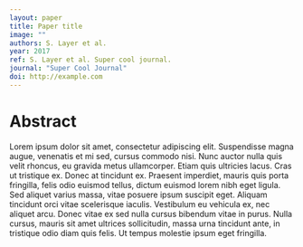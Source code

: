```yaml
---
layout: paper
title: Paper title
image: ""
authors: S. Layer et al.
year: 2017
ref: S. Layer et al. Super cool journal.
journal: "Super Cool Journal"
doi: http://example.com
---
```


# Abstract

Lorem ipsum dolor sit amet, consectetur adipiscing elit. Suspendisse magna augue, venenatis et mi sed, cursus commodo nisi. Nunc auctor nulla quis velit rhoncus, eu gravida metus ullamcorper. Etiam quis ultricies lacus. Cras ut tristique ex. Donec at tincidunt ex. Praesent imperdiet, mauris quis porta fringilla, felis odio euismod tellus, dictum euismod lorem nibh eget ligula. Sed aliquet varius massa, vitae posuere ipsum suscipit eget. Aliquam tincidunt orci vitae scelerisque iaculis. Vestibulum eu vehicula ex, nec aliquet arcu. Donec vitae ex sed nulla cursus bibendum vitae in purus. Nulla cursus, mauris sit amet ultrices sollicitudin, massa urna tincidunt ante, in tristique odio diam quis felis. Ut tempus molestie ipsum eget fringilla.

